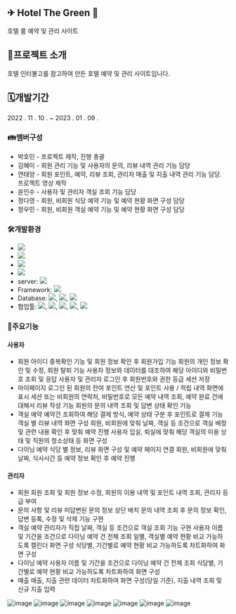 ## ✈ Hotel The Green 🏨
호텔 룸 예약 및 관리 사이트

## 🧾프로젝트 소개
호텔 인터불고를 참고하여 만든 호텔 예약 및 관리 사이트입니다.

## 🗓개발기간
2022 . 11 . 10 . ~ 2023 . 01 . 09 .

### 👪멤버구성
- 박호민 - 프로젝트 제작, 진행 총괄
- 김혜미 - 회원 관리 기능 및 사용자의 문의, 리뷰 내역 관리 기능 담당
- 연태양 - 회원 포인트, 예약, 리뷰 조회, 관리자 매출 및 지출 내역 관리 기능 담당. 프로젝트 영상 제작
- 윤인수 - 사용자 및 관리자 객실 조회 기능 담당
- 정다영 - 회원, 비회원 식당 예약 기능 및 예약 현황 화면 구성 담당
- 정우민 - 회원, 비회원 객실 예약 기능 및 예약 현황 화면 구성 담당

### 🛠개발환경
- <img src="https://img.shields.io/badge/windows 10-0078D6?style=flat&logo=Windows Chrome&logoColor=white"/>
- <img src="https://img.shields.io/badge/Google Chrome-4285F4?style=flat&logo=Google Chrome&logoColor=white"/>
- <img src="https://img.shields.io/badge/java11-222324?style=flat&logoColor=white"/>
- <img src="https://img.shields.io/badge/JDK 11-2C2255?style=flat&logoColor=white"/>
- server: <img src="https://img.shields.io/badge/apache tomcat-9.0-2C2255?style=flat&logo=Apache Tomcat&logoColor=white"/>
- Framework: <img src="https://img.shields.io/badge/Eclipse-2C2255?style=flat&logo=Eclipse IDE&logoColor=white"/>
- Database: <img src="https://img.shields.io/badge/MySQL 8.0.31-4479A1?style=flat&logo=MySQL&logoColor=white"/>,
<img src="https://img.shields.io/badge/HeidiSQL-1B72BE?style=flat&logoColor=white"/>, <img src="https://img.shields.io/badge/MySQLWorkbench-02458D?style=flat&logoColor=white"/>
- 협업툴: <img src="https://img.shields.io/badge/GitHub-181717?style=flat&logo=GitHub&logoColor=white"/>, 
<img src="https://img.shields.io/badge/Sourcetree-0052CC?style=flat&logo=Sourcetree&logoColor=white"/>, 
<img src="https://img.shields.io/badge/Slack-4A154B?style=flat&logo=Slack&logoColor=white"/>,
<img src="https://img.shields.io/badge/Trello-0052CC?style=flat&logo=Trello&logoColor=white"/>, <img src="https://img.shields.io/badge/typed-2C5BB4?style=flat&logoColor=white"/>

### 💎주요기능
#### 사용자
- 회원
아이디 중복확인 기능 및 회원 정보 확인 후 회원가입 기능
회원의 개인 정보 확인 및 수정, 회원 탈퇴 기능
사용자 정보와 데이터를 대조하여 해당 아이디와 비밀번호 조회 및 응답
사용자 및 관리자 로그인 후 회원번호와 권한 등급 세션 저장
- 마이페이지
로그인 된 회원의 잔여 포인트 연산 및 포인트 사용 / 적립 내역 화면에 표시
세션 또는 비회원의 연락처, 비밀번호로 모든 예약 내역 조회, 예약 완료 건에 대해서 리뷰 작성 기능
회원의 문의 내역 조회 및 답변 상태 확인 기능
- 객실 예약
예약건 조회하여 해당 결제 방식, 예약 상태 구분 후 포인트로 결제 기능
객실 별 리뷰 내역 화면 구성
회원, 비회원에 맞춰 날짜, 객실 등 조건으로 객실 배정 및 관련 내용 확인 후 맞춰 예약 진행
사용자 입실, 퇴실에 맞춰 해당 객실의 이용 상태 및 직원의 청소상태 등 화면 구성
- 다이닝 예약
식당 별 정보, 리뷰 화면 구성 및 예약 페이지 연결
회원, 비회원에 맞춰 날짜, 식사시간 등 예약 정보 확인 후 예약 진행

#### 관리자
- 회원
회원 조회 및 회원 정보 수정, 회원의 이용 내역 및 포인트 내역 조회, 관리자 등급 부여
- 문의 사항 및 리뷰
미답변된 문의 정보 상단 배치
문의 내역 조회 후 문의 정보 확인, 답변 등록, 수정 및 삭제 기능 구현
- 객실 예약
관리자가 직접 날짜, 객실 등 조건으로 객실 조회 기능 구현
사용자 이름 및 기간을 조건으로 다이닝 예약 건 전체 조회
일별, 객실별 예약 현황 비교 가능하도록 캘린더 화면 구성
식당별, 기간별로 예약 현황 비교 가능하도록 차트화하여 화면 구성
- 다이닝 예약
사용자 이름 및 기간을 조건으로 다이닝 예약 건 전체 조회
식당별, 기간별로 예약 현황 비교 가능하도록 차트화하여 화면 구성
- 매출
매출, 지출 관련 데이터 차트화하여 화면 구성(당일 기준), 지출 내역 조회 및 신규 지출 입력

![image](https://user-images.githubusercontent.com/115630923/211291422-036a471b-f035-4d2c-8149-3853ab426ef6.png)
![image](https://user-images.githubusercontent.com/115630923/211294139-b09595f0-7ba1-48ef-a29e-7e46261ca840.png)
![image](https://user-images.githubusercontent.com/115630923/211293769-d0d3e513-e774-4680-8c87-231be336b1a1.png)
![image](https://user-images.githubusercontent.com/115630923/211293863-fb2d0e6f-1c9b-4730-afee-8afd99775938.png)
![image](https://user-images.githubusercontent.com/115630923/211293951-68a9d29b-fccb-42a1-b26e-9beb21cb4357.png)
![image](https://user-images.githubusercontent.com/115630923/211294281-a9d95c52-a686-4cb8-9898-744c237fcf91.png)
![image](https://user-images.githubusercontent.com/115630923/211294375-25ee6fd4-0084-4fb4-8201-5a0febcc377c.png)




